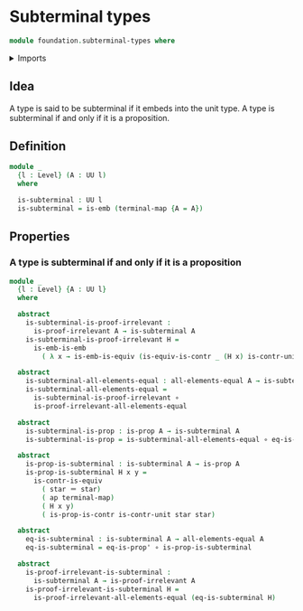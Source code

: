 # Subterminal types

```agda
module foundation.subterminal-types where
```

<details><summary>Imports</summary>

```agda
open import foundation.unit-type

open import foundation-core.contractible-types
open import foundation-core.embeddings
open import foundation-core.equivalences
open import foundation-core.functions
open import foundation-core.identity-types
open import foundation-core.propositions
open import foundation-core.universe-levels
```

</details>

## Idea

A type is said to be subterminal if it embeds into the unit type. A type is subterminal if and only if it is a proposition.

## Definition

```agda
module _
  {l : Level} (A : UU l)
  where

  is-subterminal : UU l
  is-subterminal = is-emb (terminal-map {A = A})
```

## Properties

### A type is subterminal if and only if it is a proposition

```agda
module _
  {l : Level} {A : UU l}
  where

  abstract
    is-subterminal-is-proof-irrelevant :
      is-proof-irrelevant A → is-subterminal A
    is-subterminal-is-proof-irrelevant H =
      is-emb-is-emb
        ( λ x → is-emb-is-equiv (is-equiv-is-contr _ (H x) is-contr-unit))

  abstract
    is-subterminal-all-elements-equal : all-elements-equal A → is-subterminal A
    is-subterminal-all-elements-equal =
      is-subterminal-is-proof-irrelevant ∘
      is-proof-irrelevant-all-elements-equal

  abstract
    is-subterminal-is-prop : is-prop A → is-subterminal A
    is-subterminal-is-prop = is-subterminal-all-elements-equal ∘ eq-is-prop'

  abstract
    is-prop-is-subterminal : is-subterminal A → is-prop A
    is-prop-is-subterminal H x y =
      is-contr-is-equiv
        ( star ＝ star)
        ( ap terminal-map)
        ( H x y)
        ( is-prop-is-contr is-contr-unit star star)

  abstract
    eq-is-subterminal : is-subterminal A → all-elements-equal A
    eq-is-subterminal = eq-is-prop' ∘ is-prop-is-subterminal

  abstract
    is-proof-irrelevant-is-subterminal :
      is-subterminal A → is-proof-irrelevant A
    is-proof-irrelevant-is-subterminal H =
      is-proof-irrelevant-all-elements-equal (eq-is-subterminal H)
```
